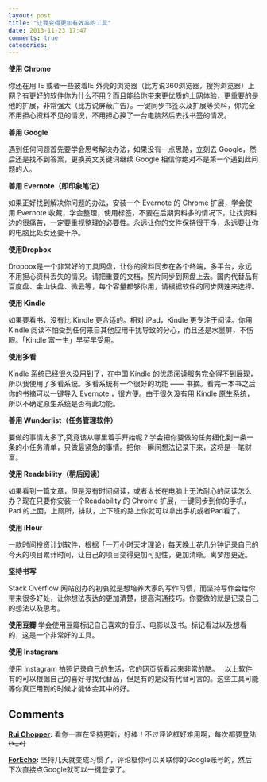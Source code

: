 ```yaml
---
layout: post
title: "让我变得更加有效率的工具"
date: 2013-11-23 17:47
comments: true
categories: 
---
```


**使用 Chrome** 

你还在用 IE 或者一些披着IE 外壳的浏览器（比方说360浏览器，搜狗浏览器）上网？有更好的软件你为什么不用？而且能给你带来更优质的上网体验，更重要的是他的扩展，非常强大（比方说屏蔽广告）。一键同步书签以及扩展等资料，你完全不用担心资料不见的情况，不用担心换了一台电脑然后去找书签的情况。

**善用 Google** 

遇到任何问题首先要学会思考解决办法，如果没有一点思路，立刻去 Google，然后还是找不到答案，更换英文关键词继续 Google 相信你绝对不是第一个遇到此问题的人。 

**善用 Evernote（即印象笔记）** 

如果正好找到解决你问题的办法，安装一个 Evernote 的 Chrome 扩展，学会使用 Evernote 收藏，学会整理，使用标签，不要在后期资料多的情况下，让找资料边的很痛苦，一定要重视整理的必要性。永远让你的文件保持很干净，永远要让你的电脑比处女还要干净。 

**使用Dropbox** 

Dropbox是一个非常好的工具网盘，让你的资料同步在各个终端，多平台，永远不用担心资料丢失的情况。请把重要的文档，照片同步到网盘上去。国内代替品有百度盘、金山快盘、微云等，每个容量都够你用，请根据软件的同步网速来选择。 

**使用 Kindle** 

如果要看书，没有比 Kindle 更合适的。相对 iPad，Kindle 更专注于阅读。你用 Kindle 阅读不怕受到任何来自其他应用干扰导致的分心，而且还是水墨屏，不伤眼。「Kindle 富一生」早买早受用。 

**使用多看** 

Kindle 系统已经很久没用到了，在中国 Kindle 的优质阅读服务完全得不到展现，所以我使用了多看系统。多看系统有一个很好的功能 —— 书摘。看完一本书之后你的书摘可以一键导入 Evernote ，很方便。由于很久没有用 Kindle 原生系统，所以不确定原生系统是否有此功能。 


**善用 Wunderlist（任务管理软件）** 

要做的事情太多了,究竟该从哪里着手开始呢？学会把你要做的任务细化到一条一条的小任务清单，只做最紧急的事情。把你一瞬间想法记录下来，这将是一笔财富。 

**使用 Readability（稍后阅读）**

 如果看到一篇文章，但是没有时间阅读，或者太长在电脑上无法耐心的阅读怎么办？现在只要你安装一个Readability 的 Chrome 扩展，一键同步到你的手机，Pad 的上面，上厕所，排队，上下班的路上你就可以拿出手机或者Pad看了。 

 **使用 iHour** 

 一款时间投资计划软件，根据「一万小时天才理论」每天晚上花几分钟记录自己的今天的项目累计时间，让自己的项目变得更加可见性，更加清晰。离梦想更近。 

 **坚持书写** 

 Stack Overflow 网站创办的初衷就是想培养大家的写作习惯，而坚持写作会给你带来很多好处，让你想法表达的更加清楚，提高沟通技巧。你要做的就是记录自己的想法以及思考。 

 **使用豆瓣** 学会使用豆瓣标记自己喜欢的音乐、电影以及书。标记看过以及想看的，这是一个非常好的工具。 

 **使用 Instagram**

使用 Instagram 拍照记录自己的生活，它的网页版看起来非常的酷。   以上软件有的可以根据自己的喜好寻找代替品，但是有的是没有代替可言的。这些工具可能等你真正用到的时候才能体会其中的好。

## Comments

**[Rui Chopper](#195 "2013-12-10 12:01:00"):** 看你一直在坚持更新，好棒！不过评论框好难用啊，每次都要登陆~~~~(>_<)~~~~

**[ForEcho](#196 "2013-12-10 12:56:00"):** 坚持几天就变成习惯了，评论框你可以关联你的Google账号的，然后下次直接点Google就可以一键登录了。

